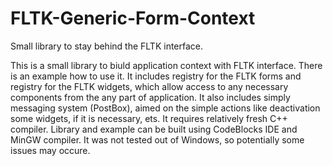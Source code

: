 # FLTK-Generic-Form-Context
Small library to stay behind the FLTK interface.

This is a small library to biuld application context with FLTK interface. 
There is an example how to use it. 
It includes registry for the FLTK forms and registry for the FLTK widgets, which allow access to any necessary components from the any part of application.
It also includes simply messaging system (PostBox), aimed on the simple actions like deactivation some widgets, if it is necessary, ets. 
It requires relatively fresh C++ compiler. 
Library and example can be built using CodeBlocks IDE and MinGW compiler.
It was not tested out of Windows, so potentially some issues may occure.
